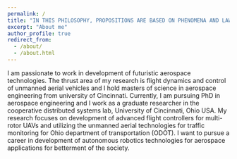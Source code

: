 ```yaml
---
permalink: /
title: "IN THIS PHILOSOPHY, PROPOSITIONS ARE BASED ON PHENOMENA AND LAWS ARE DERIVED BY INDUCTION"
excerpt: "About me"
author_profile: true
redirect_from: 
  - /about/
  - /about.html
---
```

I am passionate to work in development of futuristic aerospace technologies. The thrust area of my research is flight dynamics and control of unmanned aerial vehicles and I hold masters of science in aerospace engineering from university of Cincinnati. Currently, I am pursuing PhD in aerospace engineering and I work as a graduate researcher in the cooperative distributed systems lab, University of Cincinnati, Ohio USA. My research focuses on development of advanced flight controllers for multi-rotor UAVs and utilizing the unmanned aerial technologies for traffic monitoring for Ohio department of transportation (ODOT). I want to pursue a career in development of autonomous robotics technologies for aerospace applications for betterment of the society.
